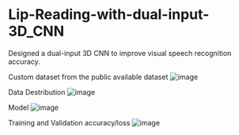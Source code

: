 # Lip-Reading-with-dual-input-3D_CNN
Designed a dual-input 3D CNN to improve visual speech recognition accuracy.

Custom dataset from the public available dataset
![image](https://github.com/user-attachments/assets/6cd89fe4-e514-4ff7-bae5-ac9621cf7be3)

Data Destribution
![image](https://github.com/user-attachments/assets/344881a5-4d03-4d30-b53d-9f18c025b624)

Model 
![image](https://github.com/user-attachments/assets/29277538-5eb8-481d-a20c-8b2b1df5867c)

Training and Validation accuracy/loss
![image](https://github.com/user-attachments/assets/90eedf0b-ab17-4773-8ec9-c88bb2c732c2)
